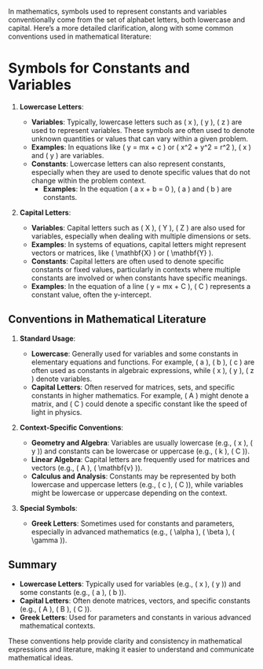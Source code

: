 In mathematics, symbols used to represent constants and variables conventionally come from the set of alphabet letters, both lowercase and capital. Here’s a more detailed clarification, along with some common conventions used in mathematical literature:

# Symbols for Constants and Variables

1. **Lowercase Letters**:

    - **Variables**: Typically, lowercase letters such as \( x \), \( y \), \( z \) are used to represent variables. These symbols are often used to denote unknown quantities or values that can vary within a given problem.
     - **Examples**: In equations like \( y = mx + c \) or \( x^2 + y^2 = r^2 \), \( x \) and \( y \) are variables.
   - **Constants**: Lowercase letters can also represent constants, especially when they are used to denote specific values that do not change within the problem context.
     - **Examples**: In the equation \( a x + b = 0 \), \( a \) and \( b \) are constants.

2. **Capital Letters**:

    - **Variables**: Capital letters such as \( X \), \( Y \), \( Z \) are also used for variables, especially when dealing with multiple dimensions or sets.
    - **Examples**: In systems of equations, capital letters might represent vectors or matrices, like \( \mathbf{X} \) or \( \mathbf{Y} \).
    - **Constants**: Capital letters are often used to denote specific constants or fixed values, particularly in contexts where multiple constants are involved or when constants have specific meanings.
    - **Examples**: In the equation of a line \( y = mx + C \), \( C \) represents a constant value, often the y-intercept.

## Conventions in Mathematical Literature

1. **Standard Usage**:

    - **Lowercase**: Generally used for variables and some constants in elementary equations and functions. For example, \( a \), \( b \), \( c \) are often used as constants in algebraic expressions, while \( x \), \( y \), \( z \) denote variables.
   - **Capital Letters**: Often reserved for matrices, sets, and specific constants in higher mathematics. For example, \( A \) might denote a matrix, and \( C \) could denote a specific constant like the speed of light in physics.

2. **Context-Specific Conventions**:

    - **Geometry and Algebra**: Variables are usually lowercase (e.g., \( x \), \( y \)) and constants can be lowercase or uppercase (e.g., \( k \), \( C \)).
   - **Linear Algebra**: Capital letters are frequently used for matrices and vectors (e.g., \( A \), \( \mathbf{v} \)).
   - **Calculus and Analysis**: Constants may be represented by both lowercase and uppercase letters (e.g., \( c \), \( C \)), while variables might be lowercase or uppercase depending on the context.

3. **Special Symbols**:

    - **Greek Letters**: Sometimes used for constants and parameters, especially in advanced mathematics (e.g., \( \alpha \), \( \beta \), \( \gamma \)).

## Summary

- **Lowercase Letters**: Typically used for variables (e.g., \( x \), \( y \)) and some constants (e.g., \( a \), \( b \)).
- **Capital Letters**: Often denote matrices, vectors, and specific constants (e.g., \( A \), \( B \), \( C \)).
- **Greek Letters**: Used for parameters and constants in various advanced mathematical contexts.

These conventions help provide clarity and consistency in mathematical expressions and literature, making it easier to understand and communicate mathematical ideas.